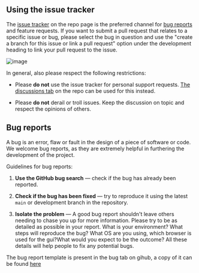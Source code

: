 ## Using the issue tracker

The [issue tracker](https://github.com/RI-SE/ATOS/issues) on the repo page is the preferred channel for [bug reports](#bugs) and feature requests. If you want to submit a pull request that relates to a specific issue or bug, please select the bug in question and use the "create a branch for this issue or link a pull request" option under the development heading to link your pull request to the issue.

![image](https://github.com/RI-SE/ATOS/assets/10436623/adb9d512-ab25-4504-aa9d-63c95ba76c85)


In general, also please respect the following restrictions:

* Please **do not** use the issue tracker for personal support requests. [The discussions tab](https://github.com/RI-SE/ATOS/discussions) on the repo can be used for this instead. 

* Please **do not** derail or troll issues. Keep the discussion on topic and
  respect the opinions of others.


<a name="bugs"></a>
## Bug reports

A bug is an error, flaw or fault in the design of a piece of software or code.
We welcome bug reports, as they are extremely helpful in furthering the development of the project.

Guidelines for bug reports:

1. **Use the GitHub bug search** &mdash; check if the bug has already been
   reported.

2. **Check if the bug has been fixed** &mdash; try to reproduce it using the
   latest `main` or development branch in the repository.

3. **Isolate the problem** &mdash;
A good bug report shouldn't leave others needing to chase you up for more
information. Please try to be as detailed as possible in your report. What is
your environment? What steps will reproduce the bug? What OS are you using, which
browser is used for the gui?What would you expect to be the outcome? All these
details will help people to fix any potential bugs.

The bug report template is present in the bug tab on gihub, a copy of it can be found [here](https://github.com/RI-SE/ATOS/blob/feature_bug_issue_template/.github/ISSUE_TEMPLATE/bug_report.md) 






